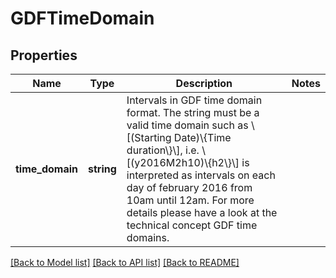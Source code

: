 # GDFTimeDomain

## Properties
Name | Type | Description | Notes
------------ | ------------- | ------------- | -------------
**time_domain** | **string** | Intervals in GDF time domain format. The string must be a valid time domain such as \\[(Starting Date)\\{Time duration\\}\\], i.e. \\[(y2016M2h10)\\{h2\\}\\] is interpreted as intervals on each day of february 2016 from 10am until 12am. For more details please have a look at the technical concept GDF time domains. | 

[[Back to Model list]](../../README.md#documentation-for-models) [[Back to API list]](../../README.md#documentation-for-api-endpoints) [[Back to README]](../../README.md)

